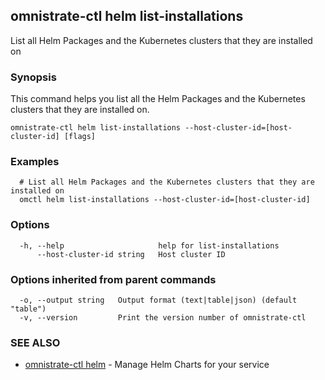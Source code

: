 ## omnistrate-ctl helm list-installations

List all Helm Packages and the Kubernetes clusters that they are installed on

### Synopsis

This command helps you list all the Helm Packages and the Kubernetes clusters that they are installed on.

```
omnistrate-ctl helm list-installations --host-cluster-id=[host-cluster-id] [flags]
```

### Examples

```
  # List all Helm Packages and the Kubernetes clusters that they are installed on
  omctl helm list-installations --host-cluster-id=[host-cluster-id]
```

### Options

```
  -h, --help                     help for list-installations
      --host-cluster-id string   Host cluster ID
```

### Options inherited from parent commands

```
  -o, --output string   Output format (text|table|json) (default "table")
  -v, --version         Print the version number of omnistrate-ctl
```

### SEE ALSO

* [omnistrate-ctl helm](omnistrate-ctl_helm.md)	 - Manage Helm Charts for your service

